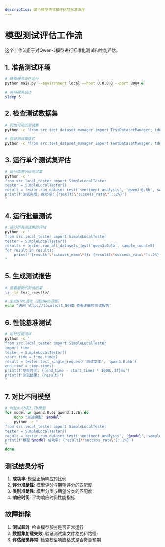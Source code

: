 ```yaml
---
description: 运行模型测试和评估的标准流程
---
```


# 模型测试评估工作流

这个工作流用于对Qwen-3模型进行标准化测试和性能评估。

## 1. 准备测试环境

```bash
# 确保服务正在运行
python main.py --environment local --host 0.0.0.0 --port 8080 &

# 等待服务启动
sleep 5
```

## 2. 检查测试数据集

```bash
# 列出可用的测试集
python -c "from src.test_dataset_manager import TestDatasetManager; tdm = TestDatasetManager(); print(tdm.list_available_datasets())"

# 验证测试集格式
python -c "from src.test_dataset_manager import TestDatasetManager; tdm = TestDatasetManager(); print(tdm.get_dataset_info('sentiment_analysis'))"
```

## 3. 运行单个测试集评估

```bash
# 运行情感分析测试集
python -c "
from src.local_tester import SimpleLocalTester
tester = SimpleLocalTester()
result = tester.run_dataset_test('sentiment_analysis', 'qwen3:0.6b', sample_count=10)
print(f'测试完成，成功率: {result[\"success_rate\"]:.2%}')
"
```

## 4. 运行批量测试

```bash
# 运行所有测试集的评估
python -c "
from src.local_tester import SimpleLocalTester
tester = SimpleLocalTester()
results = tester.run_all_datasets_test('qwen3:0.6b', sample_count=5)
for result in results:
    print(f'{result[\"dataset_name\"]}: {result[\"success_rate\"]:.2%}')
"
```

## 5. 生成测试报告

```bash
# 查看最新的测试结果
ls -la test_results/

# 生成HTML报告（通过Web界面）
echo "访问 http://localhost:8080 查看详细的测试报告"
```

## 6. 性能基准测试

```bash
# 运行性能测试
python -c "
from src.local_tester import SimpleLocalTester
import time
tester = SimpleLocalTester()
start_time = time.time()
result = tester.test_single_request('测试文本', 'qwen3:0.6b')
end_time = time.time()
print(f'响应时间: {(end_time - start_time) * 1000:.1f}ms')
print(f'测试结果: {result}')
"
```

## 7. 对比不同模型

```bash
# 对比0.6b和1.7b模型
for model in qwen3:0.6b qwen3:1.7b; do
    echo "测试模型: $model"
    python -c "
from src.local_tester import SimpleLocalTester
tester = SimpleLocalTester()
result = tester.run_dataset_test('sentiment_analysis', '$model', sample_count=5)
print(f'模型 $model 成功率: {result[\"success_rate\"]:.2%}')
"
done
```

## 测试结果分析

1. **成功率**: 模型正确响应的比例
2. **评分准确性**: 模型评分与期望评分的匹配度
3. **类别准确性**: 模型分类与期望分类的匹配度
4. **响应时间**: 平均响应时间性能指标

## 故障排除

1. **测试超时**: 检查模型服务是否正常运行
2. **数据集加载失败**: 验证测试集文件格式和路径
3. **评估结果异常**: 检查模型响应格式是否符合预期
